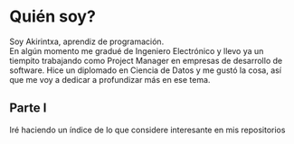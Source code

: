 # Quién soy?
Soy Akirintxa, aprendiz de programación.  
En algún momento me gradué de Ingeniero Electrónico y llevo ya un tiempito trabajando como Project Manager en empresas de desarrollo de software.
Hice un diplomado en Ciencia de Datos y me gustó la cosa, así que me voy a dedicar a profundizar más en ese tema.

## Parte I

Iré haciendo un índice de lo que considere interesante en mis repositorios

